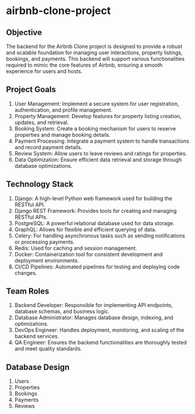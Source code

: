 # airbnb-clone-project
## Objective
The backend for the Airbnb Clone project is designed to provide a robust and scalable foundation for managing user interactions, property listings, bookings, and payments. This backend will support various functionalities required to mimic the core features of Airbnb, ensuring a smooth experience for users and hosts.
## Project Goals
1. User Management: Implement a secure system for user registration, authentication, and profile management.
2. Property Management: Develop features for property listing creation, updates, and retrieval.
3. Booking System: Create a booking mechanism for users to reserve properties and manage booking details.
4. Payment Processing: Integrate a payment system to handle transactions and record payment details.
5. Review System: Allow users to leave reviews and ratings for properties.
6. Data Optimization: Ensure efficient data retrieval and storage through database optimizations.

## Technology Stack
1. Django: A high-level Python web framework used for building the RESTful API.
2. Django REST Framework: Provides tools for creating and managing RESTful APIs.
3. PostgreSQL: A powerful relational database used for data storage.
4. GraphQL: Allows for flexible and efficient querying of data.
5. Celery: For handling asynchronous tasks such as sending notifications or processing payments.
6. Redis: Used for caching and session management.
7. Docker: Containerization tool for consistent development and deployment environments.
8. CI/CD Pipelines: Automated pipelines for testing and deploying code changes.

## Team Roles
1. Backend Developer: Responsible for implementing API endpoints, database schemas, and business logic.
2. Database Administrator: Manages database design, indexing, and optimizations.
3. DevOps Engineer: Handles deployment, monitoring, and scaling of the backend services.
4. QA Engineer: Ensures the backend functionalities are thoroughly tested and meet quality standards.

## Database Design
1. Users
2. Properties
3. Bookings
4. Payments
5. Reviews

